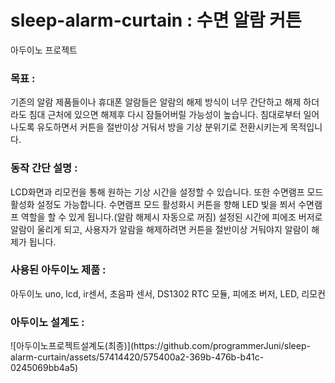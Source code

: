 # sleep-alarm-curtain : 수면 알람 커튼
아두이노 프로젝트<p>

<h3>목표 : </h3>
기존의 알람 제품들이나 휴대폰 알람들은 알람의 해제 방식이 너무 간단하고 해제 하더라도 침대 근처에 있으면 해제후 다시 잠들어버릴 가능성이 높습니다. 침대로부터 일어나도록 유도하면서 커튼을 절반이상 거둬서 방을 기상 분위기로 전환시키는게 목적입니다.<p>

<h3>동작 간단 설명 : </h3>LCD화면과 리모컨을 통해 원하는 기상 시간을 설정할 수 있습니다. 또한 수면램프 모드 활성화 설정도 가능합니다. 수면램프 모드 활성화시 커튼을 향해 LED 빛을 쬐서 수면램프 역할을 할 수 있게 됩니다.(알람 해제시 자동으로 꺼짐) 설정된 시간에 피에조 버저로 알람이 울리게 되고, 사용자가 알람을 해제하려면 커튼을 절반이상 거둬야지 알람이 해제가 됩니다.<p>

<h3>사용된 아두이노 제품 : </h3>아두이노 uno, lcd, ir센서, 초음파 센서, DS1302 RTC 모듈, 피에조 버저, LED, 리모컨<p>

<h3>아두이노 설계도 : </h3>
![아두이노프로젝트설계도(최종)](https://github.com/programmerJuni/sleep-alarm-curtain/assets/57414420/575400a2-369b-476b-b41c-0245069bb4a5)<p>

